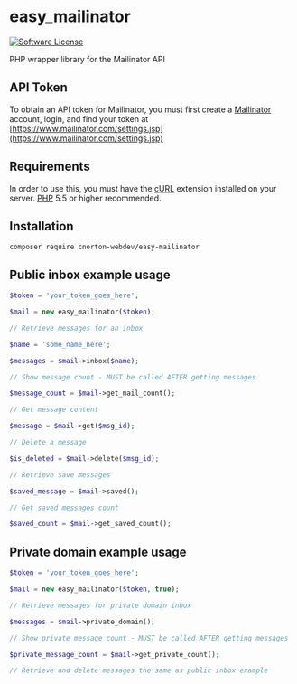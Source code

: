 # easy_mailinator

[![Software License](https://img.shields.io/badge/license-MIT-brightgreen.svg?style=flat-square)](https://github.com/brnlbs/mailinator/blob/master/LICENSE)

PHP wrapper library for the Mailinator API

## API Token
To obtain an API token for Mailinator, you must first create a [Mailinator](http://www.mailinator.com) account, login, and find your token at [https://www.mailinator.com/settings.jsp](https://www.mailinator.com/settings.jsp)

## Requirements
In order to use this, you must have the [cURL](http://php.net/manual/en/book.curl.php) extension installed on your server. [PHP](http://www.php.net) 5.5 or higher recommended.

## Installation
`composer require cnorton-webdev/easy-mailinator`

## Public inbox example usage
```php
$token = 'your_token_goes_here';

$mail = new easy_mailinator($token);

// Retrieve messages for an inbox

$name = 'some_name_here';

$messages = $mail->inbox($name);

// Show message count - MUST be called AFTER getting messages

$message_count = $mail->get_mail_count();

// Get message content

$message = $mail->get($msg_id);

// Delete a message

$is_deleted = $mail->delete($msg_id);

// Retrieve save messages

$saved_message = $mail->saved();

// Get saved messages count

$saved_count = $mail->get_saved_count();
```

## Private domain example usage
```php
$token = 'your_token_goes_here';

$mail = new easy_mailinator($token, true);

// Retrieve messages for private domain inbox

$messages = $mail->private_domain();

// Show private message count - MUST be called AFTER getting messages

$private_message_count = $mail->get_private_count();

// Retrieve and delete messages the same as public inbox example
```
